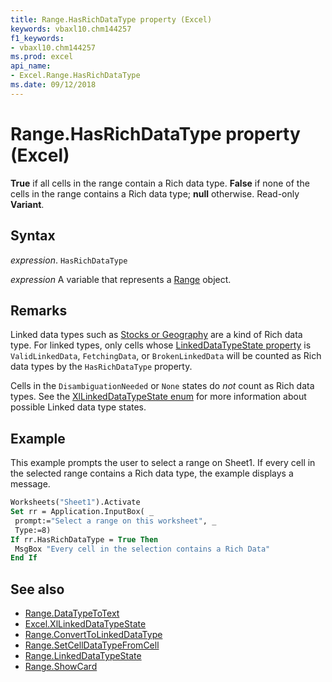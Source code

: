 ```yaml
---
title: Range.HasRichDataType property (Excel)
keywords: vbaxl10.chm144257
f1_keywords:
- vbaxl10.chm144257
ms.prod: excel
api_name:
- Excel.Range.HasRichDataType
ms.date: 09/12/2018
---
```



# Range.HasRichDataType property (Excel)

**True** if all cells in the range contain a Rich data type. **False** if none of the cells in the range contains a Rich data type; **null** otherwise. Read-only **Variant**.


## Syntax

 _expression_. `HasRichDataType`

 _expression_ A variable that represents a [Range](Excel.Range(Object).md) object.


## Remarks

Linked data types such as [Stocks or Geography](https://support.office.com/en-us/article/stock-quotes-and-geographic-data-61a33056-9935-484f-8ac8-f1a89e210877) are a kind of Rich data type. For linked types, only cells whose [LinkedDataTypeState property](Excel.Range.LinkedDataTypeState.md) is `ValidLinkedData`, `FetchingData`, or `BrokenLinkedData` will be counted as Rich data types by the `HasRichDataType` property. 

Cells in the `DisambiguationNeeded` or `None` states do _not_ count as Rich data types. See the [XlLinkedDataTypeState enum](Excel.XlLinkedDataTypeState.md) for more information about possible Linked data type states.


## Example

This example prompts the user to select a range on Sheet1. If every cell in the selected range contains a Rich data type, the example displays a message.

```vb
Worksheets("Sheet1").Activate 
Set rr = Application.InputBox( _ 
 prompt:="Select a range on this worksheet", _ 
 Type:=8) 
If rr.HasRichDataType = True Then 
 MsgBox "Every cell in the selection contains a Rich Data" 
End If
```

## See also

- [Range.DataTypeToText](Excel.Range.DataTypeToText.md)
- [Excel.XlLinkedDataTypeState](Excel.XlLinkedDataTypeState.md)
- [Range.ConvertToLinkedDataType](Excel.Range.ConvertToLinkedDataType.md)
- [Range.SetCellDataTypeFromCell](Excel.Range.SetCellDataTypeFromCell.md)
- [Range.LinkedDataTypeState](Excel.Range.LinkedDataTypeState.md)
- [Range.ShowCard](Excel.Range.ShowCard.md)
